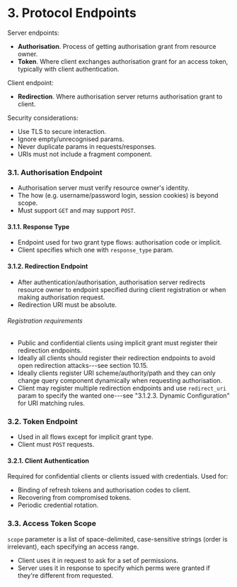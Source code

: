 # 3. Protocol Endpoints

Server endpoints:

* **Authorisation**. Process of getting authorisation grant from
  resource owner.
* **Token**. Where client exchanges authorisation grant for an
  access token, typically with client authentication.

Client endpoint:

* **Redirection**. Where authorisation server returns authorisation
  grant to client.

Security considerations:

* Use TLS to secure interaction.
* Ignore empty/unrecognised params.
* Never duplicate params in requests/responses.
* URIs must not include a fragment component.


### 3.1. Authorisation Endpoint

* Authorisation server must verify resource owner's identity.
* The how (e.g. username/password login, session cookies) is beyond scope.
* Must support `GET` and may support `POST`.

#### 3.1.1. Response Type
* Endpoint used for two grant type flows: authorisation code or implicit.
* Client specifies which one with `response_type` param.

#### 3.1.2. Redirection Endpoint
* After authentication/authorisation, authorisation server redirects
  resource owner to endpoint specified during client registration or
  when making authorisation request.
* Redirection URI must be absolute.

###### Registration requirements
* Public and confidential clients using implicit grant must register
  their redirection endpoints.
* Ideally all clients should register their redirection endpoints to
  avoid open redirection attacks---see section 10.15.
* Ideally clients register URI scheme/authority/path and they can only
  change query component dynamically when requesting authorisation.
* Client may register multiple redirection endpoints and use `redirect_uri`
  param to specify the wanted one---see "3.1.2.3. Dynamic Configuration"
  for URI matching rules.


### 3.2. Token Endpoint

* Used in all flows except for implicit grant type.
* Client must `POST` requests.

#### 3.2.1. Client Authentication
Required for confidential clients or clients issued with credentials.
Used for:

* Binding of refresh tokens and authorisation codes to client.
* Recovering from compromised tokens.
* Periodic credential rotation.


### 3.3. Access Token Scope

`scope` parameter is a list of space-delimited, case-sensitive strings
(order is irrelevant), each specifying an access range.

* Client uses it in request to ask for a set of permissions.
* Server uses it in response to specify which perms were granted if
  they're different from requested.

